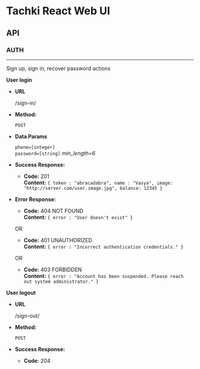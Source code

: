 # Tachki React Web UI
## API

### AUTH
----
Sign up, sign in, recover password actions

**User login**

* **URL**

  /sign-in/

* **Method:**

  `POST`

* **Data Params**

  `phone=[integer]` <br />
  `password=[string]` *min_length=6*

* **Success Response:**

  * **Code:** 201 <br />
    **Content:** `{ token : "abracadabra", name : "Vasya", image: "http://server.com/user.image.jpg", balance: 12345 }`
 
* **Error Response:**

  * **Code:** 404 NOT FOUND <br />
    **Content:** `{ error : "User doesn't exist" }`

  OR

  * **Code:** 401 UNAUTHORIZED <br />
    **Content:** `{ error : "Incorrect authentication credentials." }`

  OR

  * **Code:** 403 FORBIDDEN <br />
    **Content:** `{ error : "Account has been suspended. Please reach out system administrator." }`


**User logout**

* **URL**

  /sign-out/

* **Method:**

  `POST`

* **Success Response:**

  * **Code:** 204 <br />
 
